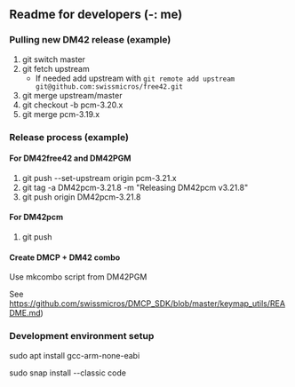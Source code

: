 ## Readme for developers (-: me)

### Pulling new DM42 release (example)

1. git switch master
2. git fetch upstream
   - If needed add upstream with `git remote add upstream git@github.com:swissmicros/free42.git`
4. git merge upstream/master
5. git checkout -b pcm-3.20.x
6. git merge pcm-3.19.x


### Release process (example)

#### For DM42free42 and DM42PGM

1. git push --set-upstream origin pcm-3.21.x
2. git tag -a DM42pcm-3.21.8 -m "Releasing DM42pcm v3.21.8"
3. git push origin DM42pcm-3.21.8

#### For DM42pcm

1. git push

#### Create DMCP + DM42 combo

Use mkcombo script from DM42PGM

See https://github.com/swissmicros/DMCP_SDK/blob/master/keymap_utils/README.md)


### Development environment setup

sudo apt install gcc-arm-none-eabi

sudo snap install --classic code

